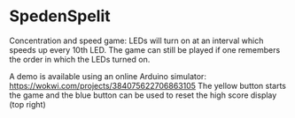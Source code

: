 # SpedenSpelit
Concentration and speed game: LEDs will turn on at an interval which speeds up every 10th LED.
The game can still be played if one remembers the order in which the LEDs turned on.

A demo is available using an online Arduino simulator:
https://wokwi.com/projects/384075622706863105
The yellow button starts the game and the blue button can be used to reset the high score display (top right)